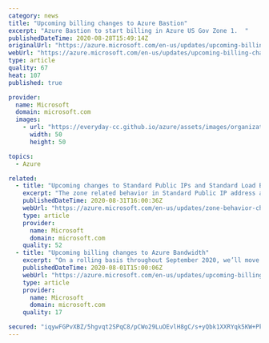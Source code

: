 ```yaml
---
category: news
title: "Upcoming billing changes to Azure Bastion"
excerpt: "Azure Bastion to start billing in Azure US Gov Zone 1.  "
publishedDateTime: 2020-08-28T15:49:14Z
originalUrl: "https://azure.microsoft.com/en-us/updates/upcoming-billing-changes-to-azure-bastion/"
webUrl: "https://azure.microsoft.com/en-us/updates/upcoming-billing-changes-to-azure-bastion/"
type: article
quality: 67
heat: 107
published: true

provider:
  name: Microsoft
  domain: microsoft.com
  images:
    - url: "https://everyday-cc.github.io/azure/assets/images/organizations/microsoft.com-50x50.jpg"
      width: 50
      height: 50

topics:
  - Azure

related:
  - title: "Upcoming changes to Standard Public IPs and Standard Load Balancers"
    excerpt: "The zone related behavior in Standard Public IP address and Standard Load Balancer is being changed."
    publishedDateTime: 2020-08-31T16:00:36Z
    webUrl: "https://azure.microsoft.com/en-us/updates/zone-behavior-change/"
    type: article
    provider:
      name: Microsoft
      domain: microsoft.com
    quality: 52
  - title: "Upcoming billing changes to Azure Bandwidth"
    excerpt: "On a rolling basis throughout September 2020, we’ll move Bandwidth to a source–destination billing model. Additionally, metering will be divided into inter-region meter IDs."
    publishedDateTime: 2020-08-01T15:00:06Z
    webUrl: "https://azure.microsoft.com/en-us/updates/upcoming-billing-changes-to-azure-bandwidth/"
    type: article
    provider:
      name: Microsoft
      domain: microsoft.com
    quality: 17

secured: "iqywFGPvXBZ/5hgvqt2SPqC8/pCWo29LuOEvlH8gC/s+yQbk1XXRYqk5KW+Pka/tlCmfVMhhW6ZFLKqJkkfImkO9NhfwmmVGoXLzfRPWGnO5D05g+s9HFo1+dnDaH5AKnwI9YIrFNKCejuN0tqKoEaIIJFjynUdNJ6dvAo3MMu51TpcfHwYBusyIy2irYrBBUnr32x0V/AaMBaMuKKWsPIHB0yomaglpO5w8awiCZhCZNpw5U/5q6OZ033Kxs4cBBZl8iUHT7BsJjgKUNXsgTM60i8iPF7lviLioH+cPQhA54amEVWsftbG3+93H+1NemUcFC1ZtTQYyNWTDvxVccDrByJ4An27h8EQOWJmAjGU=;IBSdxOTqnwVJuv8BlXex0A=="
---
```


